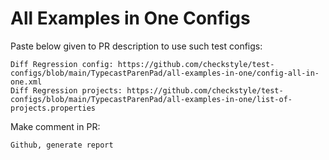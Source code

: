 # All Examples in One Configs
Paste below given to PR description to use such test configs:
```
Diff Regression config: https://github.com/checkstyle/test-configs/blob/main/TypecastParenPad/all-examples-in-one/config-all-in-one.xml
Diff Regression projects: https://github.com/checkstyle/test-configs/blob/main/TypecastParenPad/all-examples-in-one/list-of-projects.properties
```
Make comment in PR:
```
Github, generate report
```
